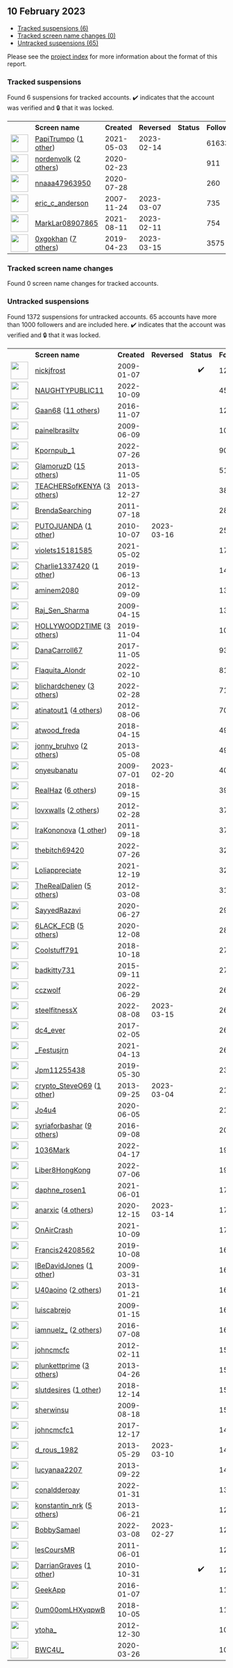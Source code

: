 ## 10 February 2023

* [Tracked suspensions (6)](#tracked-suspensions)
* [Tracked screen name changes (0)](#tracked-screen-name-changes)
* [Untracked suspensions (65)](#untracked-suspensions)

Please see the [project index](https://github.com/travisbrown/twitter-watch) for more information about the format of this report.

### Tracked suspensions

Found 6 suspensions for tracked accounts.
  ✔️ indicates that the account was verified and 🔒 that it was locked.

<table>
    <tr>
        <th></th>
        <th align="left">Screen name</th>
        <th align="left">Created</th>
        <th align="left">Reversed</th>
        <th align="left">Status</th>
        <th align="left">Followers</th>
        <th align="left">Ranking</th></tr>
    </tr>
        <tr>
            <td><a href="https://twitter.com/intent/user?user_id=1389360201996832771">
                <img src="https://pbs.twimg.com/profile_images/1480206342740664323/Z8u5VdNO_normal.jpg" width="40px" height="40px" align="center"/></a>
            </td>
            <td>
                <a href="https://twitter.com/PapiTrumpo">PapiTrumpo</a>&nbsp;(<a href="https://api.memory.lol/v1/tw/id/1389360201996832771">1 other</a>)&nbsp;</td>
            <td>2021-05-03</td>
            <td>2023-02-14</td>
            <td align="center"></td>
            <td>616335</td>
            <td>33</td>
        </tr>
        <tr>
            <td><a href="https://twitter.com/intent/user?user_id=1231658139776430082">
                <img src="https://pbs.twimg.com/profile_images/1598403349908520968/xWJfgkHh_normal.jpg" width="40px" height="40px" align="center"/></a>
            </td>
            <td>
                <a href="https://twitter.com/nordenvolk">nordenvolk</a>&nbsp;(<a href="https://api.memory.lol/v1/tw/id/1231658139776430082">2 others</a>)&nbsp;</td>
            <td>2020-02-23</td>
            <td></td>
            <td align="center"></td>
            <td>911</td>
            <td>27706</td>
        </tr>
        <tr>
            <td><a href="https://twitter.com/intent/user?user_id=1288070119525101573">
                <img src="https://pbs.twimg.com/profile_images/1586935766697054208/MmMLSbEG_normal.jpg" width="40px" height="40px" align="center"/></a>
            </td>
            <td>
                <a href="https://twitter.com/nnaaa47963950">nnaaa47963950</a></td>
            <td>2020-07-28</td>
            <td></td>
            <td align="center"></td>
            <td>260</td>
            <td>40277</td>
        </tr>
        <tr>
            <td><a href="https://twitter.com/intent/user?user_id=10505632">
                <img src="https://pbs.twimg.com/profile_images/762893181704777728/rxJMx3St_normal.jpg" width="40px" height="40px" align="center"/></a>
            </td>
            <td>
                <a href="https://twitter.com/eric_c_anderson">eric_c_anderson</a></td>
            <td>2007-11-24</td>
            <td>2023-03-07</td>
            <td align="center"></td>
            <td>735</td>
            <td>72254</td>
        </tr>
        <tr>
            <td><a href="https://twitter.com/intent/user?user_id=1425552304653094920">
                <img src="https://pbs.twimg.com/profile_images/1468288015663575040/kZ-Sdzwu_normal.jpg" width="40px" height="40px" align="center"/></a>
            </td>
            <td>
                <a href="https://twitter.com/MarkLar08907865">MarkLar08907865</a></td>
            <td>2021-08-11</td>
            <td>2023-02-11</td>
            <td align="center"></td>
            <td>754</td>
            <td>76757</td>
        </tr>
        <tr>
            <td><a href="https://twitter.com/intent/user?user_id=1120763028184674305">
                <img src="https://pbs.twimg.com/profile_images/1598827219190685702/4TqrDDWV_normal.jpg" width="40px" height="40px" align="center"/></a>
            </td>
            <td>
                <a href="https://twitter.com/0xgokhan">0xgokhan</a>&nbsp;(<a href="https://api.memory.lol/v1/tw/id/1120763028184674305">7 others</a>)&nbsp;</td>
            <td>2019-04-23</td>
            <td>2023-03-15</td>
            <td align="center"></td>
            <td>3575</td>
            <td>84966</td>
        </tr></table>

### Tracked screen name changes

Found 0 screen name changes for tracked accounts.

### Untracked suspensions

Found 1372 suspensions for untracked accounts.
65 accounts have more than 1000 followers and are included here.
  ✔️ indicates that the account was verified and 🔒 that it was locked.

<table>
    <tr>
        <th></th>
        <th align="left">Screen name</th>
        <th align="left">Created</th>
        <th align="left">Reversed</th>
        <th align="left">Status</th>
        <th align="left">Followers</th>
    </tr>
        <tr>
            <td><a href="https://twitter.com/intent/user?user_id=18713314">
                <img src="https://pbs.twimg.com/profile_images/781452814249779200/Thfs6rY4_normal.jpg" width="40px" height="40px" align="center"/></a>
            </td>
            <td>
                <a href="https://twitter.com/nickjfrost">nickjfrost</a></td>
            <td>2009-01-07</td>
            <td></td>
            <td align="center">✔️</td>
            <td>1244780</td>
        </tr>
        <tr>
            <td><a href="https://twitter.com/intent/user?user_id=1578941801909452800">
                <img src="https://pbs.twimg.com/profile_images/1579029703373254657/gyUl6OXL_normal.jpg" width="40px" height="40px" align="center"/></a>
            </td>
            <td>
                <a href="https://twitter.com/NAUGHTYPUBLIC11">NAUGHTYPUBLIC11</a></td>
            <td>2022-10-09</td>
            <td></td>
            <td align="center"></td>
            <td>453850</td>
        </tr>
        <tr>
            <td><a href="https://twitter.com/intent/user?user_id=795716066827706368">
                <img src="https://pbs.twimg.com/profile_images/1590534974700126210/B_xRC_gC_normal.jpg" width="40px" height="40px" align="center"/></a>
            </td>
            <td>
                <a href="https://twitter.com/Gaan68">Gaan68</a>&nbsp;(<a href="https://api.memory.lol/v1/tw/id/795716066827706368">11 others</a>)&nbsp;</td>
            <td>2016-11-07</td>
            <td></td>
            <td align="center"></td>
            <td>128726</td>
        </tr>
        <tr>
            <td><a href="https://twitter.com/intent/user?user_id=45890496">
                <img src="https://pbs.twimg.com/profile_images/378800000410264837/7f9bb373485ca8088181fc7d44b17b5b_normal.jpeg" width="40px" height="40px" align="center"/></a>
            </td>
            <td>
                <a href="https://twitter.com/painelbrasiltv">painelbrasiltv</a></td>
            <td>2009-06-09</td>
            <td></td>
            <td align="center"></td>
            <td>106762</td>
        </tr>
        <tr>
            <td><a href="https://twitter.com/intent/user?user_id=1551849147594027009">
                <img src="https://pbs.twimg.com/profile_images/1551850892994891777/M9UKKqKk_normal.jpg" width="40px" height="40px" align="center"/></a>
            </td>
            <td>
                <a href="https://twitter.com/Kpornpub_1">Kpornpub_1</a></td>
            <td>2022-07-26</td>
            <td></td>
            <td align="center"></td>
            <td>90412</td>
        </tr>
        <tr>
            <td><a href="https://twitter.com/intent/user?user_id=2176186374">
                <img src="https://pbs.twimg.com/profile_images/1588876092584206338/9_8_wAXQ_normal.jpg" width="40px" height="40px" align="center"/></a>
            </td>
            <td>
                <a href="https://twitter.com/GlamoruzD">GlamoruzD</a>&nbsp;(<a href="https://api.memory.lol/v1/tw/id/2176186374">15 others</a>)&nbsp;</td>
            <td>2013-11-05</td>
            <td></td>
            <td align="center"></td>
            <td>51749</td>
        </tr>
        <tr>
            <td><a href="https://twitter.com/intent/user?user_id=2246570950">
                <img src="https://pbs.twimg.com/profile_images/1577716236175249426/_N2nTvvF_normal.jpg" width="40px" height="40px" align="center"/></a>
            </td>
            <td>
                <a href="https://twitter.com/TEACHERSofKENYA">TEACHERSofKENYA</a>&nbsp;(<a href="https://api.memory.lol/v1/tw/id/2246570950">3 others</a>)&nbsp;</td>
            <td>2013-12-27</td>
            <td></td>
            <td align="center"></td>
            <td>38657</td>
        </tr>
        <tr>
            <td><a href="https://twitter.com/intent/user?user_id=337801506">
                <img src="https://pbs.twimg.com/profile_images/2823312084/0e70c944fa66907ccc0342209536755a_normal.jpeg" width="40px" height="40px" align="center"/></a>
            </td>
            <td>
                <a href="https://twitter.com/BrendaSearching">BrendaSearching</a></td>
            <td>2011-07-18</td>
            <td></td>
            <td align="center"></td>
            <td>28360</td>
        </tr>
        <tr>
            <td><a href="https://twitter.com/intent/user?user_id=199636345">
                <img src="https://pbs.twimg.com/profile_images/1569051382082043905/u_5L3Ix__normal.jpg" width="40px" height="40px" align="center"/></a>
            </td>
            <td>
                <a href="https://twitter.com/PUTOJUANDA">PUTOJUANDA</a>&nbsp;(<a href="https://api.memory.lol/v1/tw/id/199636345">1 other</a>)&nbsp;</td>
            <td>2010-10-07</td>
            <td>2023-03-16</td>
            <td align="center"></td>
            <td>25107</td>
        </tr>
        <tr>
            <td><a href="https://twitter.com/intent/user?user_id=1388990911993065476">
                <img src="https://pbs.twimg.com/profile_images/1388991108080939011/vgWSUnyE_normal.jpg" width="40px" height="40px" align="center"/></a>
            </td>
            <td>
                <a href="https://twitter.com/violets15181585">violets15181585</a></td>
            <td>2021-05-02</td>
            <td></td>
            <td align="center"></td>
            <td>17009</td>
        </tr>
        <tr>
            <td><a href="https://twitter.com/intent/user?user_id=1139053713841111040">
                <img src="https://pbs.twimg.com/profile_images/1578947108547223552/3cd2OzV9_normal.jpg" width="40px" height="40px" align="center"/></a>
            </td>
            <td>
                <a href="https://twitter.com/Charlie1337420">Charlie1337420</a>&nbsp;(<a href="https://api.memory.lol/v1/tw/id/1139053713841111040">1 other</a>)&nbsp;</td>
            <td>2019-06-13</td>
            <td></td>
            <td align="center"></td>
            <td>14430</td>
        </tr>
        <tr>
            <td><a href="https://twitter.com/intent/user?user_id=812942803">
                <img src="https://pbs.twimg.com/profile_images/1515226379243110400/fUDeFaIs_normal.jpg" width="40px" height="40px" align="center"/></a>
            </td>
            <td>
                <a href="https://twitter.com/aminem2080">aminem2080</a></td>
            <td>2012-09-09</td>
            <td></td>
            <td align="center"></td>
            <td>13393</td>
        </tr>
        <tr>
            <td><a href="https://twitter.com/intent/user?user_id=31350724">
                <img src="https://pbs.twimg.com/profile_images/1284254490187587584/4fy06Dp0_normal.jpg" width="40px" height="40px" align="center"/></a>
            </td>
            <td>
                <a href="https://twitter.com/Raj_Sen_Sharma">Raj_Sen_Sharma</a></td>
            <td>2009-04-15</td>
            <td></td>
            <td align="center"></td>
            <td>13164</td>
        </tr>
        <tr>
            <td><a href="https://twitter.com/intent/user?user_id=1191431162540937216">
                <img src="https://pbs.twimg.com/profile_images/1591149286062194689/Cx8Y2vQu_normal.jpg" width="40px" height="40px" align="center"/></a>
            </td>
            <td>
                <a href="https://twitter.com/HOLLYWOOD2TIME">HOLLYWOOD2TIME</a>&nbsp;(<a href="https://api.memory.lol/v1/tw/id/1191431162540937216">3 others</a>)&nbsp;</td>
            <td>2019-11-04</td>
            <td></td>
            <td align="center"></td>
            <td>10115</td>
        </tr>
        <tr>
            <td><a href="https://twitter.com/intent/user?user_id=927238190011994117">
                <img src="https://pbs.twimg.com/profile_images/1591004522880634883/27oxKw1m_normal.jpg" width="40px" height="40px" align="center"/></a>
            </td>
            <td>
                <a href="https://twitter.com/DanaCarroll67">DanaCarroll67</a></td>
            <td>2017-11-05</td>
            <td></td>
            <td align="center"></td>
            <td>9391</td>
        </tr>
        <tr>
            <td><a href="https://twitter.com/intent/user?user_id=1491745654003142656">
                <img src="https://pbs.twimg.com/profile_images/1497260516175228929/2qDaj4ad_normal.png" width="40px" height="40px" align="center"/></a>
            </td>
            <td>
                <a href="https://twitter.com/Flaquita_Alondr">Flaquita_Alondr</a></td>
            <td>2022-02-10</td>
            <td></td>
            <td align="center"></td>
            <td>8176</td>
        </tr>
        <tr>
            <td><a href="https://twitter.com/intent/user?user_id=1498294523163824144">
                <img src="https://pbs.twimg.com/profile_images/1584942123090165760/1Vpl_ITJ_normal.jpg" width="40px" height="40px" align="center"/></a>
            </td>
            <td>
                <a href="https://twitter.com/blichardcheney">blichardcheney</a>&nbsp;(<a href="https://api.memory.lol/v1/tw/id/1498294523163824144">3 others</a>)&nbsp;</td>
            <td>2022-02-28</td>
            <td></td>
            <td align="center"></td>
            <td>7159</td>
        </tr>
        <tr>
            <td><a href="https://twitter.com/intent/user?user_id=739869180">
                <img src="https://pbs.twimg.com/profile_images/1538460292555763712/qhMT0Qk8_normal.jpg" width="40px" height="40px" align="center"/></a>
            </td>
            <td>
                <a href="https://twitter.com/atinatout1">atinatout1</a>&nbsp;(<a href="https://api.memory.lol/v1/tw/id/739869180">4 others</a>)&nbsp;</td>
            <td>2012-08-06</td>
            <td></td>
            <td align="center"></td>
            <td>7057</td>
        </tr>
        <tr>
            <td><a href="https://twitter.com/intent/user?user_id=985576491810340865">
                <img src="https://pbs.twimg.com/profile_images/1447878506633912327/Z5SEy3wm_normal.jpg" width="40px" height="40px" align="center"/></a>
            </td>
            <td>
                <a href="https://twitter.com/atwood_freda">atwood_freda</a></td>
            <td>2018-04-15</td>
            <td></td>
            <td align="center"></td>
            <td>4994</td>
        </tr>
        <tr>
            <td><a href="https://twitter.com/intent/user?user_id=1411608870">
                <img src="https://pbs.twimg.com/profile_images/1598839395645329409/jJDxpmFq_normal.jpg" width="40px" height="40px" align="center"/></a>
            </td>
            <td>
                <a href="https://twitter.com/jonny_bruhvo">jonny_bruhvo</a>&nbsp;(<a href="https://api.memory.lol/v1/tw/id/1411608870">2 others</a>)&nbsp;</td>
            <td>2013-05-08</td>
            <td></td>
            <td align="center"></td>
            <td>4907</td>
        </tr>
        <tr>
            <td><a href="https://twitter.com/intent/user?user_id=52726405">
                <img src="https://pbs.twimg.com/profile_images/1597469551121387521/hl1kMG8O_normal.jpg" width="40px" height="40px" align="center"/></a>
            </td>
            <td>
                <a href="https://twitter.com/onyeubanatu">onyeubanatu</a></td>
            <td>2009-07-01</td>
            <td>2023-02-20</td>
            <td align="center"></td>
            <td>4060</td>
        </tr>
        <tr>
            <td><a href="https://twitter.com/intent/user?user_id=1041079057222328320">
                <img src="https://pbs.twimg.com/profile_images/1506678961086021633/Yl3yndvi_normal.jpg" width="40px" height="40px" align="center"/></a>
            </td>
            <td>
                <a href="https://twitter.com/ReaIHaz">ReaIHaz</a>&nbsp;(<a href="https://api.memory.lol/v1/tw/id/1041079057222328320">6 others</a>)&nbsp;</td>
            <td>2018-09-15</td>
            <td></td>
            <td align="center"></td>
            <td>3957</td>
        </tr>
        <tr>
            <td><a href="https://twitter.com/intent/user?user_id=506593141">
                <img src="https://pbs.twimg.com/profile_images/1587991686487183360/mnxHpWCq_normal.jpg" width="40px" height="40px" align="center"/></a>
            </td>
            <td>
                <a href="https://twitter.com/lovxwalls">lovxwalls</a>&nbsp;(<a href="https://api.memory.lol/v1/tw/id/506593141">2 others</a>)&nbsp;</td>
            <td>2012-02-28</td>
            <td></td>
            <td align="center"></td>
            <td>3795</td>
        </tr>
        <tr>
            <td><a href="https://twitter.com/intent/user?user_id=375835355">
                <img src="https://pbs.twimg.com/profile_images/1804315987/1_normal.PNG" width="40px" height="40px" align="center"/></a>
            </td>
            <td>
                <a href="https://twitter.com/IraKononova">IraKononova</a>&nbsp;(<a href="https://api.memory.lol/v1/tw/id/375835355">1 other</a>)&nbsp;</td>
            <td>2011-09-18</td>
            <td></td>
            <td align="center"></td>
            <td>3789</td>
        </tr>
        <tr>
            <td><a href="https://twitter.com/intent/user?user_id=1551759850161418241">
                <img src="https://pbs.twimg.com/profile_images/1560104374176583683/oQSEYKdK_normal.jpg" width="40px" height="40px" align="center"/></a>
            </td>
            <td>
                <a href="https://twitter.com/thebitch69420">thebitch69420</a></td>
            <td>2022-07-26</td>
            <td></td>
            <td align="center"></td>
            <td>3286</td>
        </tr>
        <tr>
            <td><a href="https://twitter.com/intent/user?user_id=1472632747550253057">
                <img src="https://pbs.twimg.com/profile_images/1472633405330313225/78Wwmj6Q_normal.jpg" width="40px" height="40px" align="center"/></a>
            </td>
            <td>
                <a href="https://twitter.com/Loliappreciate">Loliappreciate</a></td>
            <td>2021-12-19</td>
            <td></td>
            <td align="center"></td>
            <td>3249</td>
        </tr>
        <tr>
            <td><a href="https://twitter.com/intent/user?user_id=518113189">
                <img src="https://pbs.twimg.com/profile_images/1589655251052904449/9TaIbMav_normal.jpg" width="40px" height="40px" align="center"/></a>
            </td>
            <td>
                <a href="https://twitter.com/TheRealDalien">TheRealDalien</a>&nbsp;(<a href="https://api.memory.lol/v1/tw/id/518113189">5 others</a>)&nbsp;</td>
            <td>2012-03-08</td>
            <td></td>
            <td align="center"></td>
            <td>3115</td>
        </tr>
        <tr>
            <td><a href="https://twitter.com/intent/user?user_id=1276906063929831427">
                <img src="https://pbs.twimg.com/profile_images/1286890393846472705/PpT847zA_normal.jpg" width="40px" height="40px" align="center"/></a>
            </td>
            <td>
                <a href="https://twitter.com/SayyedRazavi">SayyedRazavi</a></td>
            <td>2020-06-27</td>
            <td></td>
            <td align="center"></td>
            <td>2904</td>
        </tr>
        <tr>
            <td><a href="https://twitter.com/intent/user?user_id=1336353394374610944">
                <img src="https://pbs.twimg.com/profile_images/1584074942248898561/obW3YXco_normal.jpg" width="40px" height="40px" align="center"/></a>
            </td>
            <td>
                <a href="https://twitter.com/6LACK_FCB">6LACK_FCB</a>&nbsp;(<a href="https://api.memory.lol/v1/tw/id/1336353394374610944">5 others</a>)&nbsp;</td>
            <td>2020-12-08</td>
            <td></td>
            <td align="center"></td>
            <td>2862</td>
        </tr>
        <tr>
            <td><a href="https://twitter.com/intent/user?user_id=1052961685663830016">
                <img src="https://pbs.twimg.com/profile_images/1567301249665736704/BDbzNCJk_normal.jpg" width="40px" height="40px" align="center"/></a>
            </td>
            <td>
                <a href="https://twitter.com/Coolstuff791">Coolstuff791</a></td>
            <td>2018-10-18</td>
            <td></td>
            <td align="center"></td>
            <td>2789</td>
        </tr>
        <tr>
            <td><a href="https://twitter.com/intent/user?user_id=3623602216">
                <img src="https://pbs.twimg.com/profile_images/1557052512959664129/5AlxuzUR_normal.jpg" width="40px" height="40px" align="center"/></a>
            </td>
            <td>
                <a href="https://twitter.com/badkitty731">badkitty731</a></td>
            <td>2015-09-11</td>
            <td></td>
            <td align="center"></td>
            <td>2718</td>
        </tr>
        <tr>
            <td><a href="https://twitter.com/intent/user?user_id=1541944434727608321">
                <img src="https://pbs.twimg.com/profile_images/1597598354988728323/j2EPZ9KH_normal.jpg" width="40px" height="40px" align="center"/></a>
            </td>
            <td>
                <a href="https://twitter.com/cczwolf">cczwolf</a></td>
            <td>2022-06-29</td>
            <td></td>
            <td align="center"></td>
            <td>2671</td>
        </tr>
        <tr>
            <td><a href="https://twitter.com/intent/user?user_id=1556519621410316289">
                <img src="https://pbs.twimg.com/profile_images/1556521560839684096/Uhfbjd1F_normal.jpg" width="40px" height="40px" align="center"/></a>
            </td>
            <td>
                <a href="https://twitter.com/steelfitnessX">steelfitnessX</a></td>
            <td>2022-08-08</td>
            <td>2023-03-15</td>
            <td align="center"></td>
            <td>2669</td>
        </tr>
        <tr>
            <td><a href="https://twitter.com/intent/user?user_id=828046364693118976">
                <img src="https://pbs.twimg.com/profile_images/1468708643398983684/jIw21OkA_normal.jpg" width="40px" height="40px" align="center"/></a>
            </td>
            <td>
                <a href="https://twitter.com/dc4_ever">dc4_ever</a></td>
            <td>2017-02-05</td>
            <td></td>
            <td align="center"></td>
            <td>2643</td>
        </tr>
        <tr>
            <td><a href="https://twitter.com/intent/user?user_id=1381884063036944385">
                <img src="https://pbs.twimg.com/profile_images/1588565351154999296/MX4hEZY8_normal.jpg" width="40px" height="40px" align="center"/></a>
            </td>
            <td>
                <a href="https://twitter.com/_Festusjrn">_Festusjrn</a></td>
            <td>2021-04-13</td>
            <td></td>
            <td align="center"></td>
            <td>2601</td>
        </tr>
        <tr>
            <td><a href="https://twitter.com/intent/user?user_id=1134084908803088384">
                <img src="https://pbs.twimg.com/profile_images/1587359176812027904/JhD-oAq1_normal.jpg" width="40px" height="40px" align="center"/></a>
            </td>
            <td>
                <a href="https://twitter.com/Jpm11255438">Jpm11255438</a></td>
            <td>2019-05-30</td>
            <td></td>
            <td align="center"></td>
            <td>2340</td>
        </tr>
        <tr>
            <td><a href="https://twitter.com/intent/user?user_id=1904797160">
                <img src="https://pbs.twimg.com/profile_images/1518383283763134465/XTJvoXDt_normal.jpg" width="40px" height="40px" align="center"/></a>
            </td>
            <td>
                <a href="https://twitter.com/crypto_SteveO69">crypto_SteveO69</a>&nbsp;(<a href="https://api.memory.lol/v1/tw/id/1904797160">1 other</a>)&nbsp;</td>
            <td>2013-09-25</td>
            <td>2023-03-04</td>
            <td align="center"></td>
            <td>2199</td>
        </tr>
        <tr>
            <td><a href="https://twitter.com/intent/user?user_id=1268992597449728002">
                <img src="https://pbs.twimg.com/profile_images/1517160292219768832/ZTCGPmeQ_normal.jpg" width="40px" height="40px" align="center"/></a>
            </td>
            <td>
                <a href="https://twitter.com/Jo4u4">Jo4u4</a></td>
            <td>2020-06-05</td>
            <td></td>
            <td align="center"></td>
            <td>2112</td>
        </tr>
        <tr>
            <td><a href="https://twitter.com/intent/user?user_id=773942970622107648">
                <img src="https://pbs.twimg.com/profile_images/1589753629824647168/mB-ZHa6J_normal.jpg" width="40px" height="40px" align="center"/></a>
            </td>
            <td>
                <a href="https://twitter.com/syriaforbashar">syriaforbashar</a>&nbsp;(<a href="https://api.memory.lol/v1/tw/id/773942970622107648">9 others</a>)&nbsp;</td>
            <td>2016-09-08</td>
            <td></td>
            <td align="center"></td>
            <td>2047</td>
        </tr>
        <tr>
            <td><a href="https://twitter.com/intent/user?user_id=1515811316379922434">
                <img src="https://pbs.twimg.com/profile_images/1532332145762570240/FgnhBwTW_normal.jpg" width="40px" height="40px" align="center"/></a>
            </td>
            <td>
                <a href="https://twitter.com/1036Mark">1036Mark</a></td>
            <td>2022-04-17</td>
            <td></td>
            <td align="center"></td>
            <td>1932</td>
        </tr>
        <tr>
            <td><a href="https://twitter.com/intent/user?user_id=1544501514483503105">
                <img src="https://pbs.twimg.com/profile_images/1570303498331250688/VH17QWk0_normal.png" width="40px" height="40px" align="center"/></a>
            </td>
            <td>
                <a href="https://twitter.com/Liber8HongKong">Liber8HongKong</a></td>
            <td>2022-07-06</td>
            <td></td>
            <td align="center"></td>
            <td>1912</td>
        </tr>
        <tr>
            <td><a href="https://twitter.com/intent/user?user_id=1399791143068577793">
                <img src="https://pbs.twimg.com/profile_images/1565671524610236418/Ey1mwHIQ_normal.jpg" width="40px" height="40px" align="center"/></a>
            </td>
            <td>
                <a href="https://twitter.com/daphne_rosen1">daphne_rosen1</a></td>
            <td>2021-06-01</td>
            <td></td>
            <td align="center"></td>
            <td>1777</td>
        </tr>
        <tr>
            <td><a href="https://twitter.com/intent/user?user_id=1338917126749491202">
                <img src="https://pbs.twimg.com/profile_images/1570819431835602945/Sw1mSSWT_normal.jpg" width="40px" height="40px" align="center"/></a>
            </td>
            <td>
                <a href="https://twitter.com/anarxic">anarxic</a>&nbsp;(<a href="https://api.memory.lol/v1/tw/id/1338917126749491202">4 others</a>)&nbsp;</td>
            <td>2020-12-15</td>
            <td>2023-03-14</td>
            <td align="center"></td>
            <td>1715</td>
        </tr>
        <tr>
            <td><a href="https://twitter.com/intent/user?user_id=1446642034350112776">
                <img src="https://pbs.twimg.com/profile_images/1583521721507844102/8_5YtqXF_normal.jpg" width="40px" height="40px" align="center"/></a>
            </td>
            <td>
                <a href="https://twitter.com/OnAirCrash">OnAirCrash</a></td>
            <td>2021-10-09</td>
            <td></td>
            <td align="center"></td>
            <td>1701</td>
        </tr>
        <tr>
            <td><a href="https://twitter.com/intent/user?user_id=1181646630703026177">
                <img src="https://pbs.twimg.com/profile_images/1547970532221468672/bs19eJr5_normal.jpg" width="40px" height="40px" align="center"/></a>
            </td>
            <td>
                <a href="https://twitter.com/Francis24208562">Francis24208562</a></td>
            <td>2019-10-08</td>
            <td></td>
            <td align="center"></td>
            <td>1678</td>
        </tr>
        <tr>
            <td><a href="https://twitter.com/intent/user?user_id=27863756">
                <img src="https://pbs.twimg.com/profile_images/815902397910417408/CDbfskmv_normal.jpg" width="40px" height="40px" align="center"/></a>
            </td>
            <td>
                <a href="https://twitter.com/IBeDavidJones">IBeDavidJones</a>&nbsp;(<a href="https://api.memory.lol/v1/tw/id/27863756">1 other</a>)&nbsp;</td>
            <td>2009-03-31</td>
            <td></td>
            <td align="center"></td>
            <td>1645</td>
        </tr>
        <tr>
            <td><a href="https://twitter.com/intent/user?user_id=1107987283">
                <img src="https://pbs.twimg.com/profile_images/1583792100159561728/GK9CJ8YU_normal.jpg" width="40px" height="40px" align="center"/></a>
            </td>
            <td>
                <a href="https://twitter.com/U40aoino">U40aoino</a>&nbsp;(<a href="https://api.memory.lol/v1/tw/id/1107987283">2 others</a>)&nbsp;</td>
            <td>2013-01-21</td>
            <td></td>
            <td align="center"></td>
            <td>1624</td>
        </tr>
        <tr>
            <td><a href="https://twitter.com/intent/user?user_id=19043270">
                <img src="https://pbs.twimg.com/profile_images/1530648336025501696/vExd0mYO_normal.jpg" width="40px" height="40px" align="center"/></a>
            </td>
            <td>
                <a href="https://twitter.com/luiscabrejo">luiscabrejo</a></td>
            <td>2009-01-15</td>
            <td></td>
            <td align="center"></td>
            <td>1623</td>
        </tr>
        <tr>
            <td><a href="https://twitter.com/intent/user?user_id=751353658118402049">
                <img src="https://pbs.twimg.com/profile_images/1571910082316599296/Me1gkJQ8_normal.jpg" width="40px" height="40px" align="center"/></a>
            </td>
            <td>
                <a href="https://twitter.com/iamnuelz_">iamnuelz_</a>&nbsp;(<a href="https://api.memory.lol/v1/tw/id/751353658118402049">2 others</a>)&nbsp;</td>
            <td>2016-07-08</td>
            <td></td>
            <td align="center"></td>
            <td>1608</td>
        </tr>
        <tr>
            <td><a href="https://twitter.com/intent/user?user_id=489697526">
                <img src="https://pbs.twimg.com/profile_images/1588141521387364352/CeCLfA6D_normal.jpg" width="40px" height="40px" align="center"/></a>
            </td>
            <td>
                <a href="https://twitter.com/johncmcfc">johncmcfc</a></td>
            <td>2012-02-11</td>
            <td></td>
            <td align="center"></td>
            <td>1589</td>
        </tr>
        <tr>
            <td><a href="https://twitter.com/intent/user?user_id=1382451680">
                <img src="https://pbs.twimg.com/profile_images/1597387814378799106/_UXg4Xmh_normal.jpg" width="40px" height="40px" align="center"/></a>
            </td>
            <td>
                <a href="https://twitter.com/plunkettprime">plunkettprime</a>&nbsp;(<a href="https://api.memory.lol/v1/tw/id/1382451680">3 others</a>)&nbsp;</td>
            <td>2013-04-26</td>
            <td></td>
            <td align="center"></td>
            <td>1561</td>
        </tr>
        <tr>
            <td><a href="https://twitter.com/intent/user?user_id=1073593613987262464">
                <img src="https://pbs.twimg.com/profile_images/1075107235989258240/sydT-lZr_normal.jpg" width="40px" height="40px" align="center"/></a>
            </td>
            <td>
                <a href="https://twitter.com/slutdesires">slutdesires</a>&nbsp;(<a href="https://api.memory.lol/v1/tw/id/1073593613987262464">1 other</a>)&nbsp;</td>
            <td>2018-12-14</td>
            <td></td>
            <td align="center"></td>
            <td>1542</td>
        </tr>
        <tr>
            <td><a href="https://twitter.com/intent/user?user_id=66591314">
                <img src="https://pbs.twimg.com/profile_images/929378976891465737/KIpxyTMS_normal.jpg" width="40px" height="40px" align="center"/></a>
            </td>
            <td>
                <a href="https://twitter.com/sherwinsu">sherwinsu</a></td>
            <td>2009-08-18</td>
            <td></td>
            <td align="center"></td>
            <td>1528</td>
        </tr>
        <tr>
            <td><a href="https://twitter.com/intent/user?user_id=942347135978299393">
                <img src="https://pbs.twimg.com/profile_images/1269261796432543747/b94eHOFU_normal.jpg" width="40px" height="40px" align="center"/></a>
            </td>
            <td>
                <a href="https://twitter.com/johncmcfc1">johncmcfc1</a></td>
            <td>2017-12-17</td>
            <td></td>
            <td align="center"></td>
            <td>1486</td>
        </tr>
        <tr>
            <td><a href="https://twitter.com/intent/user?user_id=1467803527">
                <img src="https://pbs.twimg.com/profile_images/1555708509920043008/Fd9iVljK_normal.jpg" width="40px" height="40px" align="center"/></a>
            </td>
            <td>
                <a href="https://twitter.com/d_rous_1982">d_rous_1982</a></td>
            <td>2013-05-29</td>
            <td>2023-03-10</td>
            <td align="center"></td>
            <td>1441</td>
        </tr>
        <tr>
            <td><a href="https://twitter.com/intent/user?user_id=1893972798">
                <img src="https://pbs.twimg.com/profile_images/1527126368948994052/U0qpBtJ9_normal.jpg" width="40px" height="40px" align="center"/></a>
            </td>
            <td>
                <a href="https://twitter.com/lucyanaa2207">lucyanaa2207</a></td>
            <td>2013-09-22</td>
            <td></td>
            <td align="center"></td>
            <td>1440</td>
        </tr>
        <tr>
            <td><a href="https://twitter.com/intent/user?user_id=1488096452781826049">
                <img src="https://pbs.twimg.com/profile_images/1596476765526003713/9vzNYO5u_normal.jpg" width="40px" height="40px" align="center"/></a>
            </td>
            <td>
                <a href="https://twitter.com/conaldderoay">conaldderoay</a></td>
            <td>2022-01-31</td>
            <td></td>
            <td align="center"></td>
            <td>1315</td>
        </tr>
        <tr>
            <td><a href="https://twitter.com/intent/user?user_id=1536446892">
                <img src="https://pbs.twimg.com/profile_images/1561043009986510848/QbpEdWBU_normal.png" width="40px" height="40px" align="center"/></a>
            </td>
            <td>
                <a href="https://twitter.com/konstantin_nrk">konstantin_nrk</a>&nbsp;(<a href="https://api.memory.lol/v1/tw/id/1536446892">5 others</a>)&nbsp;</td>
            <td>2013-06-21</td>
            <td></td>
            <td align="center"></td>
            <td>1277</td>
        </tr>
        <tr>
            <td><a href="https://twitter.com/intent/user?user_id=1501180286712823810">
                <img src="https://pbs.twimg.com/profile_images/1571295653006917632/5bIqxQLM_normal.jpg" width="40px" height="40px" align="center"/></a>
            </td>
            <td>
                <a href="https://twitter.com/BobbySamael">BobbySamael</a></td>
            <td>2022-03-08</td>
            <td>2023-02-27</td>
            <td align="center"></td>
            <td>1218</td>
        </tr>
        <tr>
            <td><a href="https://twitter.com/intent/user?user_id=309072292">
                <img src="https://pbs.twimg.com/profile_images/809075372608229376/ydCHmE-L_normal.jpg" width="40px" height="40px" align="center"/></a>
            </td>
            <td>
                <a href="https://twitter.com/lesCoursMR">lesCoursMR</a></td>
            <td>2011-06-01</td>
            <td></td>
            <td align="center"></td>
            <td>1214</td>
        </tr>
        <tr>
            <td><a href="https://twitter.com/intent/user?user_id=210336704">
                <img src="https://pbs.twimg.com/profile_images/1074432226782257152/TT5LYvmd_normal.jpg" width="40px" height="40px" align="center"/></a>
            </td>
            <td>
                <a href="https://twitter.com/DarrianGraves">DarrianGraves</a>&nbsp;(<a href="https://api.memory.lol/v1/tw/id/210336704">1 other</a>)&nbsp;</td>
            <td>2010-10-31</td>
            <td></td>
            <td align="center">✔️</td>
            <td>1209</td>
        </tr>
        <tr>
            <td><a href="https://twitter.com/intent/user?user_id=4720990232">
                <img src="https://pbs.twimg.com/profile_images/687817598071734272/r-2Lawoo_normal.png" width="40px" height="40px" align="center"/></a>
            </td>
            <td>
                <a href="https://twitter.com/GeekApp">GeekApp</a></td>
            <td>2016-01-07</td>
            <td></td>
            <td align="center"></td>
            <td>1177</td>
        </tr>
        <tr>
            <td><a href="https://twitter.com/intent/user?user_id=1048340000377470978">
                <img src="https://abs.twimg.com/sticky/default_profile_images/default_profile_normal.png" width="40px" height="40px" align="center"/></a>
            </td>
            <td>
                <a href="https://twitter.com/0um00omLHXyqpwB">0um00omLHXyqpwB</a></td>
            <td>2018-10-05</td>
            <td></td>
            <td align="center"></td>
            <td>1126</td>
        </tr>
        <tr>
            <td><a href="https://twitter.com/intent/user?user_id=1049030958">
                <img src="https://pbs.twimg.com/profile_images/1577524916576030721/pL2znKVG_normal.jpg" width="40px" height="40px" align="center"/></a>
            </td>
            <td>
                <a href="https://twitter.com/ytoha_">ytoha_</a></td>
            <td>2012-12-30</td>
            <td></td>
            <td align="center"></td>
            <td>1060</td>
        </tr>
        <tr>
            <td><a href="https://twitter.com/intent/user?user_id=1243062208029962242">
                <img src="https://pbs.twimg.com/profile_images/1539383141475008512/yuJ6Y5O2_normal.jpg" width="40px" height="40px" align="center"/></a>
            </td>
            <td>
                <a href="https://twitter.com/BWC4U_">BWC4U_</a></td>
            <td>2020-03-26</td>
            <td></td>
            <td align="center"></td>
            <td>1006</td>
        </tr></table>
